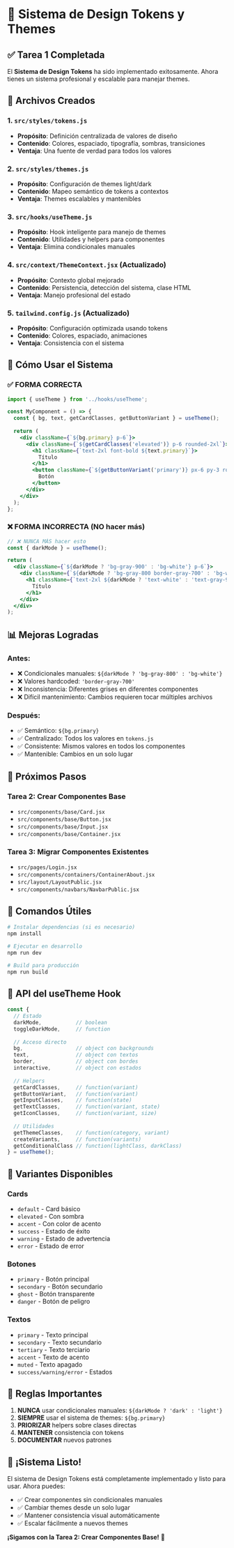 # 🎨 Sistema de Design Tokens y Themes

## ✅ Tarea 1 Completada

El **Sistema de Design Tokens** ha sido implementado exitosamente. Ahora tienes un sistema profesional y escalable para manejar themes.

## 📁 Archivos Creados

### 1. `src/styles/tokens.js`
- **Propósito**: Definición centralizada de valores de diseño
- **Contenido**: Colores, espaciado, tipografía, sombras, transiciones
- **Ventaja**: Una fuente de verdad para todos los valores

### 2. `src/styles/themes.js`
- **Propósito**: Configuración de themes light/dark
- **Contenido**: Mapeo semántico de tokens a contextos
- **Ventaja**: Themes escalables y mantenibles

### 3. `src/hooks/useTheme.js`
- **Propósito**: Hook inteligente para manejo de themes
- **Contenido**: Utilidades y helpers para componentes
- **Ventaja**: Elimina condicionales manuales

### 4. `src/context/ThemeContext.jsx` (Actualizado)
- **Propósito**: Contexto global mejorado
- **Contenido**: Persistencia, detección del sistema, clase HTML
- **Ventaja**: Manejo profesional del estado

### 5. `tailwind.config.js` (Actualizado)
- **Propósito**: Configuración optimizada usando tokens
- **Contenido**: Colores, espaciado, animaciones
- **Ventaja**: Consistencia con el sistema

## 🚀 Cómo Usar el Sistema

### ✅ FORMA CORRECTA

```jsx
import { useTheme } from '../hooks/useTheme';

const MyComponent = () => {
  const { bg, text, getCardClasses, getButtonVariant } = useTheme();
  
  return (
    <div className={`${bg.primary} p-6`}>
      <div className={`${getCardClasses('elevated')} p-6 rounded-2xl`}>
        <h1 className={`text-2xl font-bold ${text.primary}`}>
          Título
        </h1>
        <button className={`${getButtonVariant('primary')} px-6 py-3 rounded-lg`}>
          Botón
        </button>
      </div>
    </div>
  );
};
```

### ❌ FORMA INCORRECTA (NO hacer más)

```jsx
// ❌ NUNCA MÁS hacer esto
const { darkMode } = useTheme();

return (
  <div className={`${darkMode ? 'bg-gray-900' : 'bg-white'} p-6`}>
    <div className={`${darkMode ? 'bg-gray-800 border-gray-700' : 'bg-white border-gray-200'} p-6`}>
      <h1 className={`text-2xl ${darkMode ? 'text-white' : 'text-gray-900'}`}>
        Título
      </h1>
    </div>
  </div>
);
```

## 📊 Mejoras Logradas

### Antes:
- ❌ Condicionales manuales: `${darkMode ? 'bg-gray-800' : 'bg-white'}`
- ❌ Valores hardcoded: `'border-gray-700'`
- ❌ Inconsistencia: Diferentes grises en diferentes componentes
- ❌ Difícil mantenimiento: Cambios requieren tocar múltiples archivos

### Después:
- ✅ Semántico: `${bg.primary}` 
- ✅ Centralizado: Todos los valores en `tokens.js`
- ✅ Consistente: Mismos valores en todos los componentes
- ✅ Mantenible: Cambios en un solo lugar

## 🎯 Próximos Pasos

### Tarea 2: Crear Componentes Base
- `src/components/base/Card.jsx`
- `src/components/base/Button.jsx`
- `src/components/base/Input.jsx`
- `src/components/base/Container.jsx`

### Tarea 3: Migrar Componentes Existentes
- `src/pages/Login.jsx`
- `src/components/containers/ContainerAbout.jsx`
- `src/layout/LayoutPublic.jsx`
- `src/components/navbars/NavbarPublic.jsx`

## 🔧 Comandos Útiles

```bash
# Instalar dependencias (si es necesario)
npm install

# Ejecutar en desarrollo
npm run dev

# Build para producción
npm run build
```

## 📖 API del useTheme Hook

```jsx
const {
  // Estado
  darkMode,           // boolean
  toggleDarkMode,     // function
  
  // Acceso directo
  bg,                 // object con backgrounds
  text,               // object con textos
  border,             // object con bordes
  interactive,        // object con estados
  
  // Helpers
  getCardClasses,     // function(variant)
  getButtonVariant,   // function(variant)
  getInputClasses,    // function(state)
  getTextClasses,     // function(variant, state)
  getIconClasses,     // function(variant, size)
  
  // Utilidades
  getThemeClasses,    // function(category, variant)
  createVariants,     // function(variants)
  getConditionalClass // function(lightClass, darkClass)
} = useTheme();
```

## 🎨 Variantes Disponibles

### Cards
- `default` - Card básico
- `elevated` - Con sombra
- `accent` - Con color de acento
- `success` - Estado de éxito
- `warning` - Estado de advertencia
- `error` - Estado de error

### Botones
- `primary` - Botón principal
- `secondary` - Botón secundario
- `ghost` - Botón transparente
- `danger` - Botón de peligro

### Textos
- `primary` - Texto principal
- `secondary` - Texto secundario
- `tertiary` - Texto terciario
- `accent` - Texto de acento
- `muted` - Texto apagado
- `success/warning/error` - Estados

## 🚨 Reglas Importantes

1. **NUNCA** usar condicionales manuales: `${darkMode ? 'dark' : 'light'}`
2. **SIEMPRE** usar el sistema de themes: `${bg.primary}`
3. **PRIORIZAR** helpers sobre clases directas
4. **MANTENER** consistencia con tokens
5. **DOCUMENTAR** nuevos patrones

## 🎉 ¡Sistema Listo!

El sistema de Design Tokens está completamente implementado y listo para usar. Ahora puedes:

- ✅ Crear componentes sin condicionales manuales
- ✅ Cambiar themes desde un solo lugar
- ✅ Mantener consistencia visual automáticamente
- ✅ Escalar fácilmente a nuevos themes

**¡Sigamos con la Tarea 2: Crear Componentes Base!** 🚀

